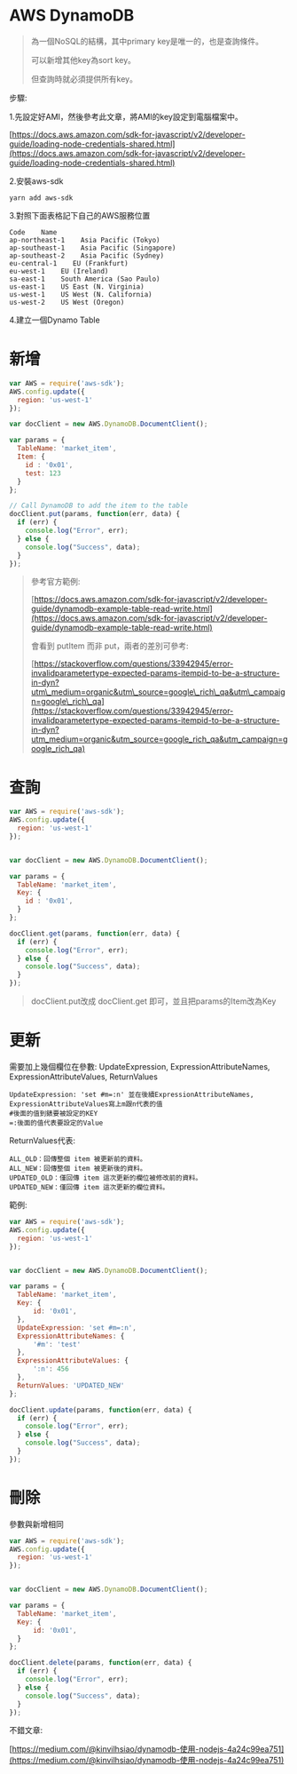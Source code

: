 # AWS DynamoDB

> 為一個NoSQL的結構，其中primary key是唯一的，也是查詢條件。
>
> 可以新增其他key為sort key。
>
> 但查詢時就必須提供所有key。

步驟:

1.先設定好AMI，然後參考此文章，將AMI的key設定到電腦檔案中。

[https://docs.aws.amazon.com/sdk-for-javascript/v2/developer-guide/loading-node-credentials-shared.html](https://docs.aws.amazon.com/sdk-for-javascript/v2/developer-guide/loading-node-credentials-shared.html)

2.安裝aws-sdk

```
yarn add aws-sdk
```

3.對照下面表格記下自己的AWS服務位置

```
Code    Name
ap-northeast-1    Asia Pacific (Tokyo)
ap-southeast-1    Asia Pacific (Singapore)
ap-southeast-2    Asia Pacific (Sydney)
eu-central-1    EU (Frankfurt)
eu-west-1    EU (Ireland)
sa-east-1    South America (Sao Paulo)
us-east-1    US East (N. Virginia)
us-west-1    US West (N. California)
us-west-2    US West (Oregon)
```

4.建立一個Dynamo Table

# 新增

```js
var AWS = require('aws-sdk');
AWS.config.update({
  region: 'us-west-1'
});

var docClient = new AWS.DynamoDB.DocumentClient();

var params = {
  TableName: 'market_item',
  Item: {
    id : '0x01',
    test: 123
  }
};

// Call DynamoDB to add the item to the table
docClient.put(params, function(err, data) {
  if (err) {
    console.log("Error", err);
  } else {
    console.log("Success", data);
  }
});
```

> 參考官方範例:
>
> [https://docs.aws.amazon.com/sdk-for-javascript/v2/developer-guide/dynamodb-example-table-read-write.html](https://docs.aws.amazon.com/sdk-for-javascript/v2/developer-guide/dynamodb-example-table-read-write.html)
>
> 會看到 putItem 而非 put，兩者的差別可參考:
>
> [https://stackoverflow.com/questions/33942945/error-invalidparametertype-expected-params-itempid-to-be-a-structure-in-dyn?utm\_medium=organic&utm\_source=google\_rich\_qa&utm\_campaign=google\_rich\_qa](https://stackoverflow.com/questions/33942945/error-invalidparametertype-expected-params-itempid-to-be-a-structure-in-dyn?utm_medium=organic&utm_source=google_rich_qa&utm_campaign=google_rich_qa)

# 查詢

```js
var AWS = require('aws-sdk');
AWS.config.update({
  region: 'us-west-1'
});


var docClient = new AWS.DynamoDB.DocumentClient();

var params = {
  TableName: 'market_item',
  Key: {
    id : '0x01',
  }
};

docClient.get(params, function(err, data) {
  if (err) {
    console.log("Error", err);
  } else {
    console.log("Success", data);
  }
});
```

> docClient.put改成 docClient.get 即可，並且把params的Item改為Key

# 更新

需要加上幾個欄位在參數: UpdateExpression, ExpressionAttributeNames, ExpressionAttributeValues, ReturnValues

```
UpdateExpression: 'set #m=:n' 並在後續ExpressionAttributeNames, ExpressionAttributeValues寫上m跟n代表的值
#後面的值到錶要被設定的KEY   
=:後面的值代表要設定的Value
```

ReturnValues代表:

```
ALL_OLD：回傳整個 item 被更新前的資料。
ALL_NEW：回傳整個 item 被更新後的資料。
UPDATED_OLD：僅回傳 item 這次更新的欄位被修改前的資料。
UPDATED_NEW：僅回傳 item 這次更新的欄位資料。
```

範例:

```js
var AWS = require('aws-sdk');
AWS.config.update({
  region: 'us-west-1'
});


var docClient = new AWS.DynamoDB.DocumentClient();

var params = {
  TableName: 'market_item',
  Key: {
      id: '0x01',
  },
  UpdateExpression: 'set #m=:n',
  ExpressionAttributeNames: {
      '#m': 'test'
  },
  ExpressionAttributeValues: {
      ':n': 456
  },
  ReturnValues: 'UPDATED_NEW'
};

docClient.update(params, function(err, data) {
  if (err) {
    console.log("Error", err);
  } else {
    console.log("Success", data);
  }
});
```

# 刪除

參數與新增相同

```js
var AWS = require('aws-sdk');
AWS.config.update({
  region: 'us-west-1'
});


var docClient = new AWS.DynamoDB.DocumentClient();

var params = {
  TableName: 'market_item',
  Key: {
      id: '0x01',
  }
};

docClient.delete(params, function(err, data) {
  if (err) {
    console.log("Error", err);
  } else {
    console.log("Success", data);
  }
});
```

不錯文章:

[https://medium.com/@kinvilhsiao/dynamodb-使用-nodejs-4a24c99ea751](https://medium.com/@kinvilhsiao/dynamodb-使用-nodejs-4a24c99ea751)

